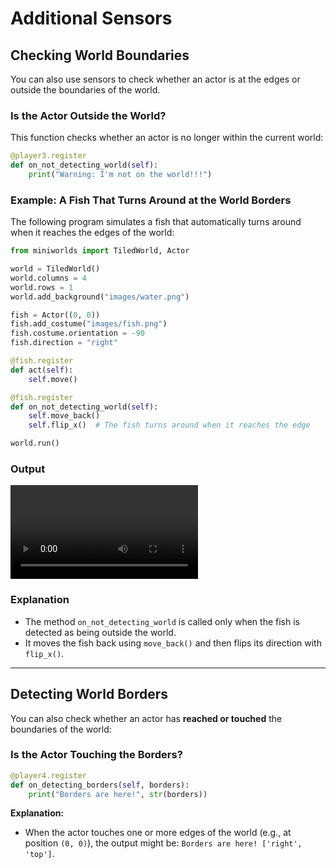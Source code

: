 # Additional Sensors

## Checking World Boundaries

You can also use sensors to check whether an actor is at the edges or outside the boundaries of the world.

### Is the Actor Outside the World?

This function checks whether an actor is no longer within the current world:

```python
@player3.register
def on_not_detecting_world(self):
    print("Warning: I'm not on the world!!!")
```

### Example: A Fish That Turns Around at the World Borders

The following program simulates a fish that automatically turns around when it reaches the edges of the world:

```python
from miniworlds import TiledWorld, Actor 

world = TiledWorld()
world.columns = 4
world.rows = 1
world.add_background("images/water.png")

fish = Actor((0, 0))
fish.add_costume("images/fish.png")
fish.costume.orientation = -90
fish.direction = "right"

@fish.register
def act(self):
    self.move()

@fish.register
def on_not_detecting_world(self):
    self.move_back()
    self.flip_x()  # The fish turns around when it reaches the edge

world.run()
```

### Output

<video controls loop width=300px>
  <source src="../_static/flipthefish.webm" type="video/webm">
  Your browser does not support the video tag.
</video>

### Explanation

* The method `on_not_detecting_world` is called only when the fish is detected as being outside the world.
* It moves the fish back using `move_back()` and then flips its direction with `flip_x()`.

---

## Detecting World Borders

You can also check whether an actor has **reached or touched** the boundaries of the world:

### Is the Actor Touching the Borders?

```python
@player4.register
def on_detecting_borders(self, borders):
    print("Borders are here!", str(borders))
```

**Explanation:**

* When the actor touches one or more edges of the world (e.g., at position `(0, 0)`), the output might be:
  `Borders are here! ['right', 'top']`.
